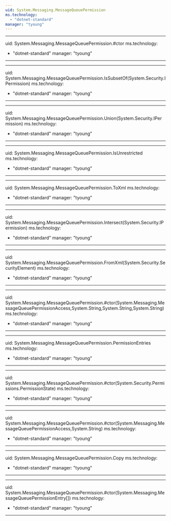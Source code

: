 ```yaml
---
uid: System.Messaging.MessageQueuePermission
ms.technology: 
  - "dotnet-standard"
manager: "tyoung"
---
```


---
uid: System.Messaging.MessageQueuePermission.#ctor
ms.technology: 
  - "dotnet-standard"
manager: "tyoung"
---

---
uid: System.Messaging.MessageQueuePermission.IsSubsetOf(System.Security.IPermission)
ms.technology: 
  - "dotnet-standard"
manager: "tyoung"
---

---
uid: System.Messaging.MessageQueuePermission.Union(System.Security.IPermission)
ms.technology: 
  - "dotnet-standard"
manager: "tyoung"
---

---
uid: System.Messaging.MessageQueuePermission.IsUnrestricted
ms.technology: 
  - "dotnet-standard"
manager: "tyoung"
---

---
uid: System.Messaging.MessageQueuePermission.ToXml
ms.technology: 
  - "dotnet-standard"
manager: "tyoung"
---

---
uid: System.Messaging.MessageQueuePermission.Intersect(System.Security.IPermission)
ms.technology: 
  - "dotnet-standard"
manager: "tyoung"
---

---
uid: System.Messaging.MessageQueuePermission.FromXml(System.Security.SecurityElement)
ms.technology: 
  - "dotnet-standard"
manager: "tyoung"
---

---
uid: System.Messaging.MessageQueuePermission.#ctor(System.Messaging.MessageQueuePermissionAccess,System.String,System.String,System.String)
ms.technology: 
  - "dotnet-standard"
manager: "tyoung"
---

---
uid: System.Messaging.MessageQueuePermission.PermissionEntries
ms.technology: 
  - "dotnet-standard"
manager: "tyoung"
---

---
uid: System.Messaging.MessageQueuePermission.#ctor(System.Security.Permissions.PermissionState)
ms.technology: 
  - "dotnet-standard"
manager: "tyoung"
---

---
uid: System.Messaging.MessageQueuePermission.#ctor(System.Messaging.MessageQueuePermissionAccess,System.String)
ms.technology: 
  - "dotnet-standard"
manager: "tyoung"
---

---
uid: System.Messaging.MessageQueuePermission.Copy
ms.technology: 
  - "dotnet-standard"
manager: "tyoung"
---

---
uid: System.Messaging.MessageQueuePermission.#ctor(System.Messaging.MessageQueuePermissionEntry[])
ms.technology: 
  - "dotnet-standard"
manager: "tyoung"
---
